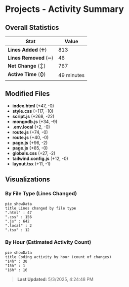# Projects - Activity Summary 

## Overall Statistics

| Stat                   | Value                                                             |
| ---------------------- | ----------------------------------------------------------------- |
| **Lines Added** (➕)   | 813                                          |
| **Lines Removed** (➖) | 46                                        |
| **Net Change** (↕)    | 767                |
| **Active Time** (⌚)   | 49 minutes |


## Modified Files
- **index.html** (+47, -0)
- **style.css** (+117, -10)
- **script.js** (+268, -22)
- **mongodb.js** (+34, -9)
- **.env.local** (+2, -0)
- **route.js** (+74, -0)
- **route.js** (+40, -0)
- **page.js** (+96, -2)
- **page.js** (+85, -0)
- **globals.css** (+27, -2)
- **tailwind.config.js** (+12, -0)
- **layout.tsx** (+11, -1)

## Visualizations

### By File Type (Lines Changed)

```mermaid
pie showData
title Lines changed by file type
".html" : 47
".css" : 156
".js" : 642
".local" : 2
".tsx" : 12
```

### By Hour (Estimated Activity Count)

```mermaid
pie showData
title Coding activity by hour (count of changes)
"14h" : 30
"15h" : 1
"16h" : 16
```


> **Last Updated:** 5/3/2025, 4:24:48 PM